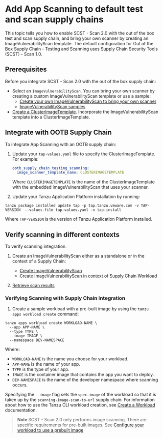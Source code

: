 # Add App Scanning to default test and scan supply chains

This topic tells you how to enable SCST - Scan 2.0 with the out of the box test and scan supply chain, and bring your own scanner by creating an ImageVulnerabilityScan template. The default configuration for Out of the Box Supply Chain - Testing and Scanning uses Supply Chain Security Tools (SCST) - Scan 1.0. 

## <a id="prerequisites"></a> Prerequisites

Before you integrate SCST - Scan 2.0 with the out of the box supply chain:

- Select an `ImageVulnerabilityScan`. You can bring your own scanner by creating a custom ImageVulnerabilityScan template or use a sample:
  - [Create your own ImageVulnerabilityScan to bring your own scanner](./ivs-create-your-own.hbs.md)
  - [ImageVulnerabilityScan samples](./ivs-custom-samples.hbs.md)
- [Create a ClusterImageTemplate](./clusterimagetemplates.hbs.md). Incorporate the ImageVulnerabilityScan template into a ClusterImageTemplate.

## <a id="integration-supply-chain"></a> Integrate with OOTB Supply Chain

To integrate App Scanning with an OOTB supply chain:

1. Update your `tap-values.yaml` file to specify the ClusterImageTemplate. For example:

    ```yaml
    ootb_supply_chain_testing_scanning:
      image_scanner_template_name: CLUSTERIMAGETEMPLATE
    ```

    Where `CLUSTERIMAGETEMPLATE` is the name of the ClusterImageTemplate with the embedded ImageVulnerabilityScan that uses your scanner.

2. Update your Tanzu Application Platform installation by running:

  ```console
  tanzu package installed update tap -p tap.tanzu.vmware.com -v TAP-VERSION  --values-file tap-values.yaml -n tap-install
  ```

  Where `TAP-VERSION` is the version of Tanzu Application Platform installed.

## <a id="verifying-scanning-different-contexts"></a> Verify scanning in different contexts

To verify scanning integration:

1. Create an ImageVulnerabilityScan either as a standalone or in the context of a Supply Chain:

    - [Create ImageVulnerabilityScan](./integrate-app-scanning.hbs.md#verifying-scanning-without-supply-chain-integration)
    - [Create ImageVulnerabilityScan in context of Supply Chain Workload](./integrate-app-scanning.hbs.md#verifying-scanning-with-supply-chain-integration)

2. [Retrieve scan results](./integrate-app-scanning.hbs.md#retrieve-scan-results)

### <a id="verifying-scanning-sc"></a> Verifying Scanning with Supply Chain Integration

1. Create a sample workload with a pre-built image by using the `tanzu apps workload create` command:

  ```console
  tanzu apps workload create WORKLOAD-NAME \
    --app APP-NAME \
    --type TYPE \
    --image IMAGE \
    --namespace DEV-NAMESPACE
  ```

  Where:

  - `WORKLOAD-NAME` is the name you choose for your workload.
  - `APP-NAME` is the name of your app.
  - `TYPE` is the type of your app.
  - `IMAGE` is the container image that contains the app you want to deploy.
  - `DEV-NAMESPACE` is the name of the developer namespace where scanning occurs.

Specifying the `--image` flag sets the `spec.image` of the workload so that it is taken up by the `scanning-image-scan-to-url` supply chain. For information about how to use the Tanzu CLI workload creation, see [Create a Workload](../cli-plugins/apps/create-workload.hbs.md) documentation.

>**Note** SCST - Scan 2.0 only performs image scanning. There are specific requirements for pre-built images. See [Configure your workload to use a prebuilt image](../scc/pre-built-image.hbs.md)
